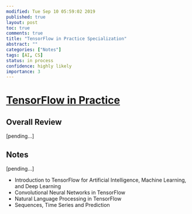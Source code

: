```yaml
---
modified: Tue Sep 10 05:59:02 2019
published: true
layout: post
toc: true
comments: true
title: "TensorFlow in Practice Specialization"
abstract: ""
categories: ["Notes"]
tags: [AI, CS]
status: in process
confidence: highly likely
importance: 3
---
```


# [TensorFlow in Practice](https://www.coursera.org/specializations/tensorflow-in-practice)
## Overall Review
[pending...]

## Notes
[pending...]
* Introduction to TensorFlow for Artificial Intelligence, Machine Learning, and Deep Learning
* Convolutional Neural Networks in TensorFlow
* Natural Language Processing in TensorFlow
* Sequences, Time Series and Prediction

